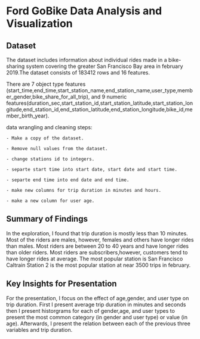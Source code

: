 # Ford GoBike Data Analysis and Visualization


## Dataset

The dataset includes information about individual rides made in a bike-sharing system covering the greater San Francisco Bay area in february 2019.The dataset consists of 183412 rows and 16 features.

There are 7 object type features (start_time,end_time,start_station_name,end_station_name,user_type,member_gender,bike_share_for_all_trip), and 9 numeric features(duration_sec,start_station_id,start_station_latitude,start_station_longitude,end_station_id,end_station_latitude,end_station_longitude,bike_id,member_birth_year).
  
data wrangling and cleaning steps:
  
	- Make a copy of the dataset.
	
	- Remove null values from the dataset.
	
	- change stations id to integers.
	
	- separte start time into start date, start date and start time.
	
	- separte end time into end date and end time.
	
	- make new columns for trip duration in minutes and hours.
	
	- make a new column for user age.
	

## Summary of Findings

In the exploration, I found that trip duration is mostly less than 10 minutes. Most of the riders are males, however, females and others have longer rides than males.
Most riders are between 20 to 40 years and have longer rides than older riders. Most riders are subscribers,however, customers tend to have longer rides at average.
The most popular station is San Francisco Caltrain Station 2 is the most popular station at near 3500 trips in february. 

## Key Insights for Presentation

For the presentation, I focus on the effect of age,gender, and user type on trip duration. First I present average trip duration in minutes and seconds then I present historgrams for each of gender,age, and user types to present the most common category (in gender and user type) or value (in age).
Afterwards, I present the relation between each of the previous three variables and trip duration.
